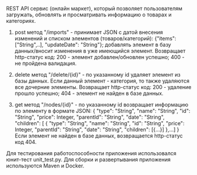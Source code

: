 REST API сервис (онлайн маркет), который позволяет пользователям загружать, обновлять и просматривать информацию о товарах и категориях.

1. post метод "/imports" - принимает JSON с датой внесения изменений и списком элементов (товаров/категорий):
   {"items": ["String",..], "updateDate": "String"}; добавлять элемент в базу данных/вносит изменения в уже имеющийся
элемент. Возвращает http-статус код:
200 - элемент добавлен/обновлен успешно;
400 - не пройдена валидация.

2. delete метод "/delete/{id}" - по указанному id удаляет элемент из базы данных. Если данный элемент - категория,
то также удаляются все дочерние элементы. Возвращает http-статус код:
200 - удаление прошло успешно;
404 - элемент не найден в базе данных.

3. get метод "/nodes/{id}" - по указанному id возвращает информацию по элементу в формате JSON:
   {
   "type": "String",
   "name": "String",
   "id": "String",
   "price": Integer,
   "parentId": "String",
   "date": "String",
   "children": [
   {
   "type": "String",
   "name": "String",
   "id": "String",
   "price": Integer,
   "parentId": "String",
   "date": "String",
   "children": [{...}]
   },...]
   }
Если элемент не найден в базе данных, возвращается http-статус код 404.

Для тестирования работоспособности приложения использовался юнит-тест unit_test.py.
Для сборки и развертывания приложения используются Maven и Docker.